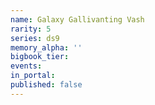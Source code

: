 ```yaml
---
name: Galaxy Gallivanting Vash
rarity: 5
series: ds9
memory_alpha: ''
bigbook_tier:
events:
in_portal:
published: false
---
```

